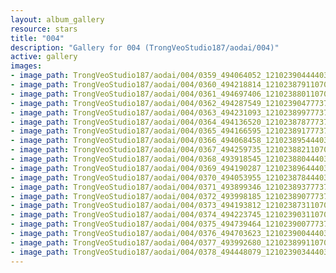 ```yaml
---
layout: album_gallery
resource: stars
title: "004"
description: "Gallery for 004 (TrongVeoStudio187/aodai/004)"
active: gallery
images:
- image_path: TrongVeoStudio187/aodai/004/0359_494064052_1210239044440367_4243063052824246065_n.jpg
- image_path: TrongVeoStudio187/aodai/004/0360_494218814_1210238791107059_398262980231631708_n.jpg
- image_path: TrongVeoStudio187/aodai/004/0361_494697406_1210238801107058_8651157049464379331_n.jpg
- image_path: TrongVeoStudio187/aodai/004/0362_494287549_1210239047773700_8250026463242340702_n.jpg
- image_path: TrongVeoStudio187/aodai/004/0363_494231093_1210238997773705_6102484051440694137_n.jpg
- image_path: TrongVeoStudio187/aodai/004/0364_494136520_1210238787773726_4262972078244874758_n.jpg
- image_path: TrongVeoStudio187/aodai/004/0365_494166595_1210238917773713_6161962836513001209_n.jpg
- image_path: TrongVeoStudio187/aodai/004/0366_494068458_1210238954440376_2297314518192738894_n.jpg
- image_path: TrongVeoStudio187/aodai/004/0367_494259735_1210238821107056_6731825854110762045_n.jpg
- image_path: TrongVeoStudio187/aodai/004/0368_493918545_1210238804440391_5668567611174142807_n.jpg
- image_path: TrongVeoStudio187/aodai/004/0369_494190287_1210238964440375_4226632173177982671_n.jpg
- image_path: TrongVeoStudio187/aodai/004/0370_494053955_1210238784440393_4328256558836653564_n.jpg
- image_path: TrongVeoStudio187/aodai/004/0371_493899346_1210238937773711_5326073035797493380_n.jpg
- image_path: TrongVeoStudio187/aodai/004/0372_493998185_1210238907773714_3486122866435212590_n.jpg
- image_path: TrongVeoStudio187/aodai/004/0373_494193812_1210238731107065_8059181746244929156_n.jpg
- image_path: TrongVeoStudio187/aodai/004/0374_494223745_1210239031107035_2712111906171826865_n.jpg
- image_path: TrongVeoStudio187/aodai/004/0375_494739464_1210239007773704_7897611347656575962_n.jpg
- image_path: TrongVeoStudio187/aodai/004/0376_494703623_1210239004440371_2925882715209224135_n.jpg
- image_path: TrongVeoStudio187/aodai/004/0377_493992680_1210238991107039_5245444906815649641_n.jpg
- image_path: TrongVeoStudio187/aodai/004/0378_494448079_1210239034440368_7591889866463152564_n.jpg
---
```

